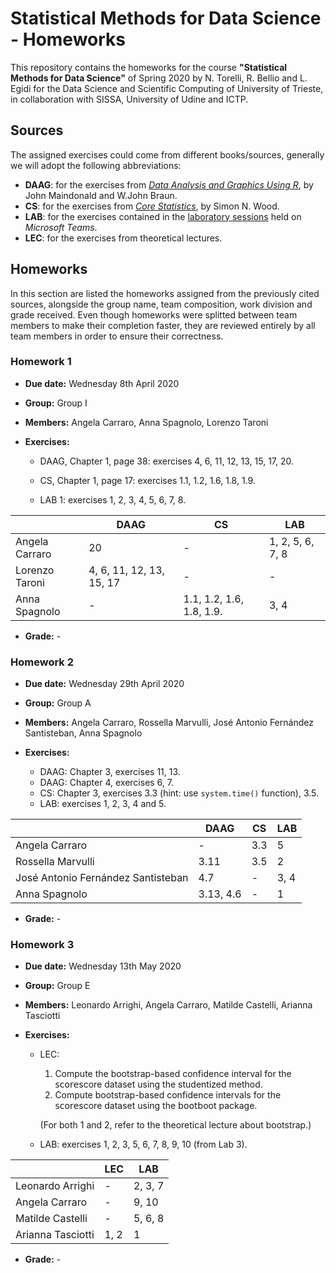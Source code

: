 # Statistical Methods for Data Science - Homeworks

This repository contains the homeworks for the course **"Statistical Methods for Data Science"** of Spring 2020 by N. Torelli, R. Bellio and L. Egidi for the Data Science and Scientific Computing of University of Trieste, in collaboration with SISSA, University of Udine and ICTP.

## Sources

The assigned exercises could come from different books/sources, generally we will adopt the following abbreviations:

- **DAAG**: for the exercises from *[Data Analysis and Graphics Using R](http://www.pindex.com/uploads/post_docs/Maindonald%20Data%20Analysis%20and%20Graphics(PINDEX-DOC-6953).pdf)*, by John Maindonald and W.John Braun.
- **CS**: for the exercises from *[Core Statistics](https://people.maths.bris.ac.uk/~sw15190/core-statistics.pdf)*, by Simon N. Wood.
- **LAB**: for the exercises contained in the [laboratory sessions](https://moodle2.units.it/course/view.php?id=5505) held on *Microsoft Teams*.
- **LEC**: for the exercises from theoretical lectures.


## Homeworks

In this section are listed the homeworks assigned from the previously cited sources, alongside the group name, team composition, work division and grade received. Even though homeworks were splitted between team members to make their completion faster, they are reviewed entirely by all team members in order to ensure their correctness.

### Homework 1

* **Due date:** Wednesday 8th April 2020

* **Group:** Group I

* **Members:** Angela Carraro, Anna Spagnolo, Lorenzo Taroni

* **Exercises:**
  * DAAG, Chapter 1, page 38:  exercises 4, 6, 11, 12, 13, 15, 17, 20.
    
  * CS, Chapter 1, page 17: exercises 1.1, 1.2, 1.6, 1.8, 1.9.
    
  * LAB 1: exercises 1, 2, 3, 4, 5, 6, 7, 8.

|                | DAAG                     | CS                       | LAB              |
| -------------- | ------------------------ | ------------------------ | ---------------- |
| Angela Carraro | 20                       | -                        | 1, 2, 5, 6, 7, 8 |
| Lorenzo Taroni | 4, 6, 11, 12, 13, 15, 17 | -                        | -                |
| Anna Spagnolo  | -                        | 1.1, 1.2, 1.6, 1.8, 1.9. | 3, 4             |

- **Grade:** -

### Homework 2

* **Due date:** Wednesday 29th April 2020

* **Group:** Group A

* **Members:** Angela Carraro, Rossella Marvulli, José Antonio Fernández Santisteban, Anna Spagnolo

* **Exercises:**
  * DAAG: Chapter 3, exercises 11, 13.
  * DAAG: Chapter 4, exercises 6, 7.
  * CS: Chapter 3, exercises 3.3 (hint: use `system.time()` function), 3.5.
  * LAB: exercises 1, 2, 3, 4 and 5.

|                                    | DAAG      | CS   | LAB  |
| ---------------------------------- | --------- | ---- | ---- |
| Angela Carraro                     | -         | 3.3  | 5    |
| Rossella Marvulli                  | 3.11      | 3.5  | 2    |
| José Antonio Fernández Santisteban | 4.7       | -    | 3, 4 |
| Anna Spagnolo                      | 3.13, 4.6 | -    | 1    |

- **Grade:** -

### Homework 3

* **Due date:** Wednesday 13th May 2020

* **Group:** Group E

* **Members:** Leonardo Arrighi, Angela Carraro, Matilde Castelli, Arianna Tasciotti

* **Exercises:**

  * LEC:

    1. Compute the bootstrap-based confidence interval for the 𝗌𝖼𝗈𝗋𝖾score dataset using the studentized method.
    2. Compute bootstrap-based confidence intervals for the 𝗌𝖼𝗈𝗋𝖾score dataset using the 𝖻𝗈𝗈𝗍boot package.

    (For both 1 and 2, refer to the theoretical lecture about bootstrap.)

  * LAB: exercises 1, 2, 3, 5, 6, 7, 8, 9, 10 (from Lab 3).

|                   | LEC  | LAB     |
| ----------------- | ---- | ------- |
| Leonardo Arrighi  | -    | 2, 3, 7 |
| Angela Carraro    | -    | 9, 10   |
| Matilde Castelli  | -    | 5, 6, 8 |
| Arianna Tasciotti | 1, 2 | 1       |

- **Grade:** -
